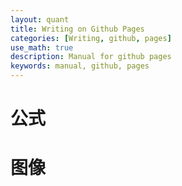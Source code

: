 ```yaml
---
layout: quant
title: Writing on Github Pages
categories: [Writing, github, pages]
use_math: true
description: Manual for github pages
keywords: manual, github, pages
---
```


# 公式

# 图像
